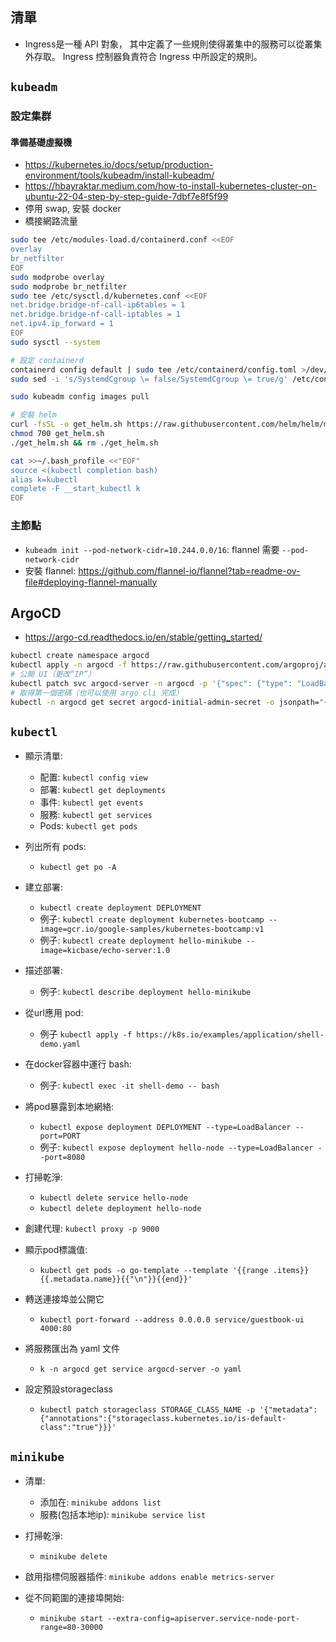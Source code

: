 ## 清單

- Ingress是一種 API 對象， 其中定義了一些規則使得叢集中的服務可以從叢集外存取。 Ingress 控制器負責符合 Ingress 中所設定的規則。

## `kubeadm`

### 設定集群

#### 準備基礎虛擬機

- https://kubernetes.io/docs/setup/production-environment/tools/kubeadm/install-kubeadm/
- https://hbayraktar.medium.com/how-to-install-kubernetes-cluster-on-ubuntu-22-04-step-by-step-guide-7dbf7e8f5f99
- 停用 swap, 安裝 docker
- 橋接網路流量
```bash
sudo tee /etc/modules-load.d/containerd.conf <<EOF
overlay
br_netfilter
EOF
sudo modprobe overlay
sudo modprobe br_netfilter
sudo tee /etc/sysctl.d/kubernetes.conf <<EOF
net.bridge.bridge-nf-call-ip6tables = 1
net.bridge.bridge-nf-call-iptables = 1
net.ipv4.ip_forward = 1
EOF
sudo sysctl --system

# 設定 containerd
containerd config default | sudo tee /etc/containerd/config.toml >/dev/null 2>&1
sudo sed -i 's/SystemdCgroup \= false/SystemdCgroup \= true/g' /etc/containerd/config.toml

sudo kubeadm config images pull

# 安裝 helm
curl -fsSL -o get_helm.sh https://raw.githubusercontent.com/helm/helm/main/scripts/get-helm-3
chmod 700 get_helm.sh
./get_helm.sh && rm ./get_helm.sh

cat >>~/.bash_profile <<"EOF"
source <(kubectl completion bash)
alias k=kubectl
complete -F __start_kubectl k
EOF
```

### 主節點

- `kubeadm init --pod-network-cidr=10.244.0.0/16`: flannel 需要 `--pod-network-cidr`
- 安裝 flannel: https://github.com/flannel-io/flannel?tab=readme-ov-file#deploying-flannel-manually

## ArgoCD

- https://argo-cd.readthedocs.io/en/stable/getting_started/
```bash
kubectl create namespace argocd
kubectl apply -n argocd -f https://raw.githubusercontent.com/argoproj/argo-cd/stable/manifests/install.yaml
# 公開 UI（更改“IP”）
kubectl patch svc argocd-server -n argocd -p '{"spec": {"type": "LoadBalancer", "externalIPs": ["IP"]}}'
# 取得第一個密碼（也可以使用 argo cli 完成）
kubectl -n argocd get secret argocd-initial-admin-secret -o jsonpath="{.data.password}" | base64 -d
```

## `kubectl`

- 顯示清單:
    - 配置: `kubectl config view`
    - 部署: `kubectl get deployments`
    - 事件: `kubectl get events`
    - 服務: `kubectl get services`
    - Pods: `kubectl get pods`

- 列出所有 pods:
    - `kubectl get po -A`

- 建立部署:
    - `kubectl create deployment DEPLOYMENT`
    - 例子: `kubectl create deployment kubernetes-bootcamp --image=gcr.io/google-samples/kubernetes-bootcamp:v1`
    - 例子: `kubectl create deployment hello-minikube --image=kicbase/echo-server:1.0`

- 描述部署:
    - 例子: `kubectl describe deployment hello-minikube`

- 從url應用 pod:
    - 例子 `kubectl apply -f https://k8s.io/examples/application/shell-demo.yaml`

- 在docker容器中運行 bash:
    - 例子: `kubectl exec -it shell-demo -- bash`

- 將pod暴露到本地網絡:
    - `kubectl expose deployment DEPLOYMENT --type=LoadBalancer --port=PORT`
    - 例子: `kubectl expose deployment hello-node --type=LoadBalancer --port=8080`

- 打掃乾淨:
    - `kubectl delete service hello-node`
    - `kubectl delete deployment hello-node`

- 創建代理: `kubectl proxy -p 9000`

- 顯示pod標識值:
    - `kubectl get pods -o go-template --template '{{range .items}}{{.metadata.name}}{{"\n"}}{{end}}'`

- 轉送連接埠並公開它
    - `kubectl port-forward --address 0.0.0.0 service/guestbook-ui 4000:80`

- 將服務匯出為 yaml 文件
    - `k -n argocd get service argocd-server -o yaml`

- 設定預設storageclass
    - `kubectl patch storageclass STORAGE_CLASS_NAME -p '{"metadata": {"annotations":{"storageclass.kubernetes.io/is-default-class":"true"}}}'`

## `minikube`

- 清單:
    - 添加在: `minikube addons list`
    - 服務(包括本地ip): `minikube service list`

- 打掃乾淨:
    - `minikube delete`

- 啟用指標伺服器插件: `minikube addons enable metrics-server`

- 從不同範圍的連接埠開始:
    - `minikube start --extra-config=apiserver.service-node-port-range=80-30000`
